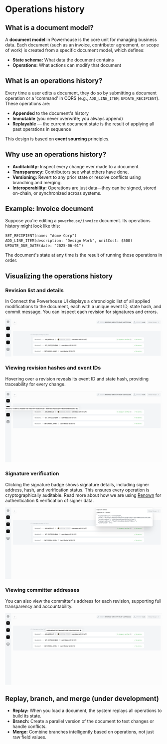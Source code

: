 # Operations history

## What is a document model?

A **document model** in Powerhouse is the core unit for managing business data. Each document (such as an invoice, contributor agreement, or scope of work) is created from a specific document model, which defines:

- **State schema:** What data the document contains
- **Operations:** What actions can modify that document

## What is an operations history?

Every time a user edits a document, they do so by submitting a document operation or a 'command' in CQRS (e.g., `ADD_LINE_ITEM`, `UPDATE_RECIPIENT`). These operations are:

- **Appended** to the document's history
- **Immutable** (you never overwrite; you always append)
- **Replayable** — the current document state is the result of applying all past operations in sequence

This design is based on **event sourcing** principles.

## Why use an operations history?

- **Auditability:** Inspect every change ever made to a document.
- **Transparency:** Contributors see what others have done.
- **Versioning:** Revert to any prior state or resolve conflicts using branching and merging.
- **Interoperability:** Operations are just data—they can be signed, stored on-chain, or synchronized across systems.

## Example: Invoice document

Suppose you're editing a `powerhouse/invoice` document. Its operations history might look like this:

```plaintext
SET_RECIPIENT(name: "Acme Corp")
ADD_LINE_ITEM(description: "Design Work", unitCost: $500)
UPDATE_DUE_DATE(date: "2025-06-01")
```

The document's state at any time is the result of running those operations in order.

## Visualizing the operations history

### Revision list and details

In Connect the Powerhouse UI displays a chronologic list of all applied modifications to the document, each with a unique event ID, state hash, and commit message. You can inspect each revision for signatures and errors.

![Revision History List](./images/revision-history-list.png)

### Viewing revision hashes and event IDs

Hovering over a revision reveals its event ID and state hash, providing traceability for every change.

![Revision Hash Popup](./images/revision-hash-popup.png)

### Signature verification

Clicking the signature badge shows signature details, including signer address, hash, and verification status. This ensures every operation is cryptographically auditable.
Read more about how we are using [Renown](/academy/MasteryTrack/BuildingUserExperiences/Authorization/RenownAuthenticationFlow) for authentication & verification of signer data.

![Signature Details Popup](./images/signature-details-popup.png)

### Viewing committer addresses

You can also view the committer's address for each revision, supporting full transparency and accountability.

![Committer Address Popup](./images/committer-address-popup.png)

## Replay, branch, and merge (under development)

- **Replay:** When you load a document, the system replays all operations to build its state.
- **Branch:** Create a parallel version of the document to test changes or handle conflicts.
- **Merge:** Combine branches intelligently based on operations, not just raw field values.
